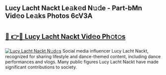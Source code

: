 ## Lucy Lacht Nackt Le𝚊k𝚎d N𝚞𝚍e - Part-bMn Vid𝚎o Le𝚊ks Photos 6cV3A

# <h2><a href="http://fb5ioz5.evod.top/?m=Lucy+Lacht+Nackt">🔗 👉🔴 Lucy Lacht Nackt Vid𝚎o Ph𝚘t𝚘s</a></h2>

[![Lucy Lacht Nackt N𝚞d𝚎s](https://i.imgur.com/8V9OHl7.gif)](http://fb5ioz5.evod.top/?m=Lucy+Lacht+Nackt)
Social media influencer Lucy Lacht Nackt, recognized for sharing lifestyle and dance-themed content, including dance performances and vlogs. Many public figures Lucy Lacht Nackt have made significant contributions to society. 
